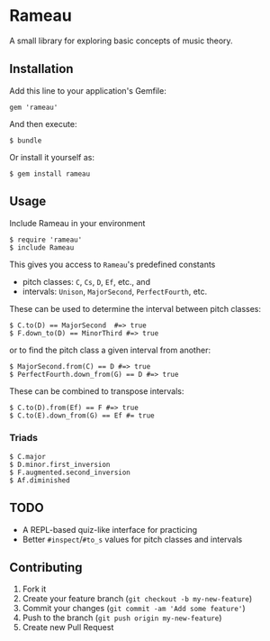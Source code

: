 # Rameau

A small library for exploring basic concepts of music theory.

## Installation

Add this line to your application's Gemfile:

    gem 'rameau'

And then execute:

    $ bundle

Or install it yourself as:

    $ gem install rameau

## Usage

Include Rameau in your environment

    $ require 'rameau'
    $ include Rameau

This gives you access to `Rameau`'s predefined constants

* pitch classes: `C`, `Cs`, `D`, `Ef`, etc., and  
* intervals: `Unison`, `MajorSecond`, `PerfectFourth`, etc.

These can be used to determine the interval between pitch classes:

    $ C.to(D) == MajorSecond  #=> true
    $ F.down_to(D) == MinorThird #=> true

or to find the pitch class a given interval from another:

    $ MajorSecond.from(C) == D #=> true
    $ PerfectFourth.down_from(G) == D #=> true

These can be combined to transpose intervals:

    $ C.to(D).from(Ef) == F #=> true
    $ C.to(E).down_from(G) == Ef #= true

### Triads

    $ C.major
    $ D.minor.first_inversion
    $ F.augmented.second_inversion
    $ Af.diminished

## TODO

* A REPL-based quiz-like interface for practicing
* Better `#inspect`/`#to_s` values for pitch classes and intervals

## Contributing

1. Fork it
2. Create your feature branch (`git checkout -b my-new-feature`)
3. Commit your changes (`git commit -am 'Add some feature'`)
4. Push to the branch (`git push origin my-new-feature`)
5. Create new Pull Request
